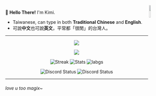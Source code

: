 <img align="right" width="10%" src="https://s3.getstickerpack.com/storage/uploads/sticker-pack/paimons-paintings-oneplus/sticker_6.png?9a4f34d0edbfb2ee4f9ed0f1cddcc13a">

:wave: **Hello There!** I'm Kimi.
- Taiwanese, can type in both **Traditional Chinese** and **English**.
- 可說**中文**也可說**英文**，平常都「很閒」的台灣人。
---
</p>
<p align="center">
<img align="center" src="https://github-widgetbox.vercel.app/api/profile?username=Kimi898246&theme=dark&data=repositories,stars,commits">
</p>

</p>
<p align="center">
<img align="center" src="https://github-widgetbox.vercel.app/api/skills?languages=vscode,c,windows,markdown,json&includeNames=true&theme=dark">
</p>

</p>
 <p align="center">
  <img src="https://github-readme-streak-stats.herokuapp.com/?user=Kimi898246&theme=dracula" alt="Streak" />
  <img src="https://github-readme-stats.vercel.app/api?username=Kimi898246&count_private=true&show_icons=true&line_height=20&show_icons=true&theme=dracula" alt="Stats" />
  <img src="https://github-readme-stats.vercel.app/api/top-langs/?username=Kimi898246&layout=compact&langs_count=8&card_width=445&show_icons=true&theme=dracula" alt="labgs" />
</p>

</p>
<p align="center">
    <img src="https://lanyard.cnrad.dev/api/325290687698567168?idleMessage=Possibly%20watching%20Magix%20doing%20random%20things..." alt="Discord Status"> <!--kimi-->
    <img src="https://lanyard.cnrad.dev/api/252090676068614145?idleMessage=Possibly%20teasing%20Kimi%20for%20no%20reason~" alt="Discord Status"> <!--magi-->
</p>



---
<h6 align="left">love u too magix~</h6>

